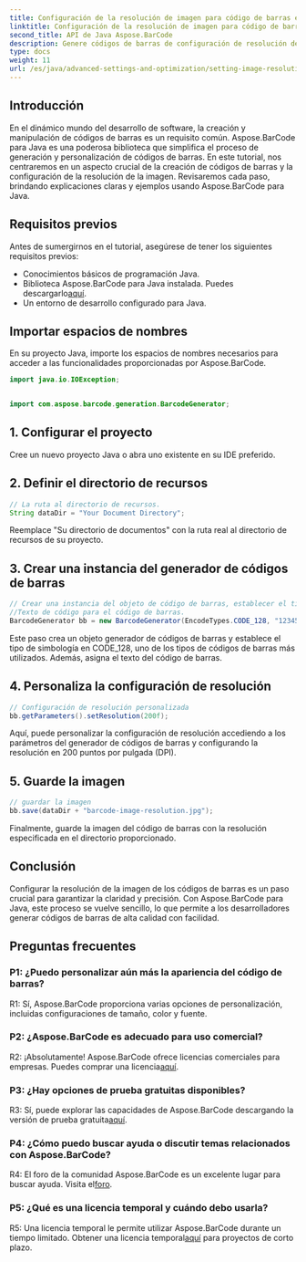 ```yaml
---
title: Configuración de la resolución de imagen para código de barras en Java con Aspose.BarCode
linktitle: Configuración de la resolución de imagen para código de barras
second_title: API de Java Aspose.BarCode
description: Genere códigos de barras de configuración de resolución de imagen sin esfuerzo en Java con Aspose.BarCode. Personalice la configuración para mayor claridad y precisión.
type: docs
weight: 11
url: /es/java/advanced-settings-and-optimization/setting-image-resolution-barcode/
---
```

## Introducción

En el dinámico mundo del desarrollo de software, la creación y manipulación de códigos de barras es un requisito común. Aspose.BarCode para Java es una poderosa biblioteca que simplifica el proceso de generación y personalización de códigos de barras. En este tutorial, nos centraremos en un aspecto crucial de la creación de códigos de barras y la configuración de la resolución de la imagen. Revisaremos cada paso, brindando explicaciones claras y ejemplos usando Aspose.BarCode para Java.

## Requisitos previos

Antes de sumergirnos en el tutorial, asegúrese de tener los siguientes requisitos previos:

- Conocimientos básicos de programación Java.
-  Biblioteca Aspose.BarCode para Java instalada. Puedes descargarlo[aquí](https://releases.aspose.com/barcode/java/).
- Un entorno de desarrollo configurado para Java.

## Importar espacios de nombres

En su proyecto Java, importe los espacios de nombres necesarios para acceder a las funcionalidades proporcionadas por Aspose.BarCode.

```java
import java.io.IOException;


import com.aspose.barcode.generation.BarcodeGenerator;
```

## 1. Configurar el proyecto

Cree un nuevo proyecto Java o abra uno existente en su IDE preferido.

## 2. Definir el directorio de recursos

```java
// La ruta al directorio de recursos.
String dataDir = "Your Document Directory";
```

Reemplace "Su directorio de documentos" con la ruta real al directorio de recursos de su proyecto.

## 3. Crear una instancia del generador de códigos de barras

```java
// Crear una instancia del objeto de código de barras, establecer el tipo de simbología en código 128 y establecer el
//Texto de código para el código de barras.
BarcodeGenerator bb = new BarcodeGenerator(EncodeTypes.CODE_128, "1234567");
```

Este paso crea un objeto generador de códigos de barras y establece el tipo de simbología en CODE_128, uno de los tipos de códigos de barras más utilizados. Además, asigna el texto del código de barras.

## 4. Personaliza la configuración de resolución

```java
// Configuración de resolución personalizada
bb.getParameters().setResolution(200f);
```

Aquí, puede personalizar la configuración de resolución accediendo a los parámetros del generador de códigos de barras y configurando la resolución en 200 puntos por pulgada (DPI).

## 5. Guarde la imagen

```java
// guardar la imagen
bb.save(dataDir + "barcode-image-resolution.jpg");
```

Finalmente, guarde la imagen del código de barras con la resolución especificada en el directorio proporcionado.

## Conclusión

Configurar la resolución de la imagen de los códigos de barras es un paso crucial para garantizar la claridad y precisión. Con Aspose.BarCode para Java, este proceso se vuelve sencillo, lo que permite a los desarrolladores generar códigos de barras de alta calidad con facilidad.

## Preguntas frecuentes

### P1: ¿Puedo personalizar aún más la apariencia del código de barras?

R1: Sí, Aspose.BarCode proporciona varias opciones de personalización, incluidas configuraciones de tamaño, color y fuente.

### P2: ¿Aspose.BarCode es adecuado para uso comercial?

 R2: ¡Absolutamente! Aspose.BarCode ofrece licencias comerciales para empresas. Puedes comprar una licencia[aquí](https://purchase.aspose.com/buy).

### P3: ¿Hay opciones de prueba gratuitas disponibles?

 R3: Sí, puede explorar las capacidades de Aspose.BarCode descargando la versión de prueba gratuita[aquí](https://releases.aspose.com/).

### P4: ¿Cómo puedo buscar ayuda o discutir temas relacionados con Aspose.BarCode?

 R4: El foro de la comunidad Aspose.BarCode es un excelente lugar para buscar ayuda. Visita el[foro](https://forum.aspose.com/c/barcode/13).

### P5: ¿Qué es una licencia temporal y cuándo debo usarla?

 R5: Una licencia temporal le permite utilizar Aspose.BarCode durante un tiempo limitado. Obtener una licencia temporal[aquí](https://purchase.aspose.com/temporary-license/) para proyectos de corto plazo.